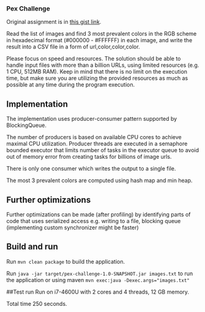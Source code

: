 ### Pex Challenge
Original assignment is in [this gist link](https://gist.github.com/ehmo/e736c827ca73d84581d812b3a27bb132#file-input-txt).

Read the list of images and find 3 most prevalent colors in the RGB scheme in hexadecimal format (#000000 - #FFFFFF) in each image, and write the result into a CSV file in a form of url,color,color,color.

Please focus on speed and resources. The solution should be able to handle input files with more than a billion URLs, using limited resources (e.g. 1 CPU, 512MB RAM). Keep in mind that there is no limit on the execution time, but make sure you are utilizing the provided resources as much as possible at any time during the program execution.

## Implementation
The implementation uses producer-consumer pattern supported by BlockingQueue.

The number of producers is based on available CPU cores to achieve maximal CPU utilization. Producer threads are executed in a semaphore bounded executor that limits number of tasks in the executor queue to avoid out of memory error from creating tasks for billions of image urls.

There is only one consumer which writes the output to a single file.

The most 3 prevalent colors are computed using hash map and min heap.

## Further optimizations
Further optimizations can be made (after profiling) by identifying 
parts of code that uses serialized access e.g. writing to a file, blocking queue (implementing custom synchronizer might be faster)  

## Build and run
Run `mvn clean package` to build the application.

Run `java -jar target/pex-challenge-1.0-SNAPSHOT.jar images.txt` to run the application or using maven `mvn exec:java -Dexec.args="images.txt"`

##Test run
Run on i7-4600U with 2 cores and 4 threads, 12 GB memory. 

Total time 250 seconds.